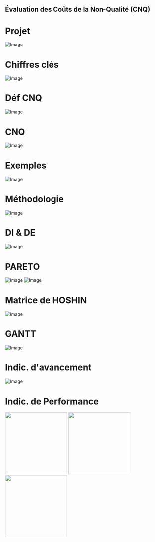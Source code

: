 ## Évaluation des Coûts de la Non-Qualité (CNQ)


# Projet
![Image](projet.png)
# Chiffres clés
![Image](ck.png)
# Déf CNQ
![Image](def.png)
# CNQ
![Image](cnq.png)
# Exemples
![Image](exemple.png)
# Méthodologie
![Image](metho.png)
# DI & DE
![Image](di.png)
# PARETO
![Image](par1.png)
![Image](par2.png)
# Matrice de HOSHIN
![Image](matrice.png)
# GANTT
![Image](gantt.png)
# Indic. d'avancement
![Image](ind.png)
# Indic. de Performance
<img src="perf1.png" width="200" height="200">
<img src="perf2.png" width="200" height="200">
<img src="perf3.png" width="200" height="200">

